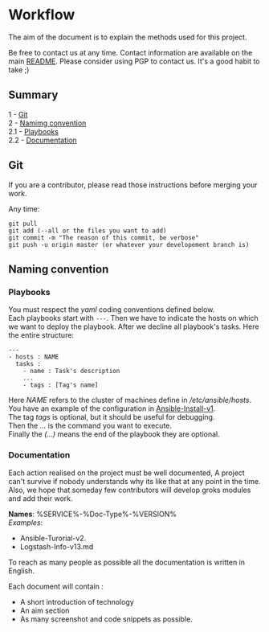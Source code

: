 # Workflow

The aim of the document is to explain the methods used for this project.

Be free to contact us at any time. Contact information are available on the main [README](..//README.md).
Please consider using PGP to contact us. It's a good habit to take ;)


## Summary
1 - [Git](#git)  
2 - [Namimg convention](#naming-convention)  
2.1 - [Playbooks](#playbooks)  
2.2 - [Documentation](#documentation)   

## Git
If you are a contributor, please read those instructions before merging your work.

Any time:
```
git pull  
git add (--all or the files you want to add)  
git commit -m "The reason of this commit, be verbose"
git push -u origin master (or whatever your developement branch is)
```

## Naming convention

### Playbooks

You must respect the *yaml* coding conventions defined below.  
Each playbooks start with ```---```. Then we have to indicate the hosts on which we want to deploy the playbook. After we decline all playbook's tasks.
Here the entire structure:  
```
---
- hosts : NAME
  tasks :
    - name : Task's description
    ...
    - tags : [Tag's name]
```

Here *NAME* refers to the cluster of machines define in */etc/ansible/hosts*. You have an example of the configuration in [Ansible-Install-v1](Ansible-Install-v1.md).  
The tag *tags* is optional, but it should be useful for debugging.  
Then the *...* is the command you want to execute.  
Finally the *(...)* means the end of the playbook they are optional.

### Documentation

Each action realised on the project must be well documented, A project can't survive if nobody understands why its like that at any point in the time. Also, we hope that someday few contributors will develop groks modules and add their work.

**Names**: %SERVICE%-%Doc-Type%-%VERSION%  
*Examples*:
- Ansible-Turorial-v2.
- Logstash-Info-v13.md

To reach as many people as possible all the documentation is written in English.


Each document will contain :
- A short introduction of technology
- An aim section
- As many screenshot and code snippets as possible.

